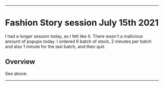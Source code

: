 
***

# Fashion Story session July 15th 2021

I had a longer session today, as I felt like it. There wasn't a malicious amount of popups today. I ordered 6 batch of stock, 2 minutes per batch and also 1 minute for the last batch, and then quit.

<!-- I had a very short session today, as I was wanting to brush past this game. There weren't a malicious amount of popups again today, I just wanted to quit early, so I ordered 1 batch of stock, restocked, and quit. !-->

## Overview

See above.

***
